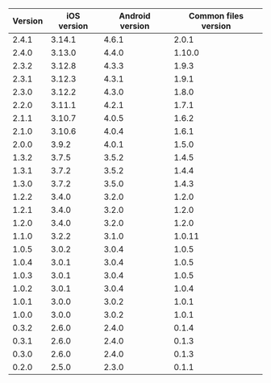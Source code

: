 | Version | iOS version | Android version | Common files version |
| ------- | ----------- | --------------- | -------------------- |
| 2.4.1   | 3.14.1      | 4.6.1           | 2.0.1                |
| 2.4.0   | 3.13.0      | 4.4.0           | 1.10.0               |
| 2.3.2   | 3.12.8      | 4.3.3           | 1.9.3                |
| 2.3.1   | 3.12.3      | 4.3.1           | 1.9.1                |
| 2.3.0   | 3.12.2      | 4.3.0           | 1.8.0                |
| 2.2.0   | 3.11.1      | 4.2.1           | 1.7.1                |
| 2.1.1   | 3.10.7      | 4.0.5           | 1.6.2                |
| 2.1.0   | 3.10.6      | 4.0.4           | 1.6.1                |
| 2.0.0   | 3.9.2       | 4.0.1           | 1.5.0                |
| 1.3.2   | 3.7.5       | 3.5.2           | 1.4.5                |
| 1.3.1   | 3.7.2       | 3.5.2           | 1.4.4                |
| 1.3.0   | 3.7.2       | 3.5.0           | 1.4.3                |
| 1.2.2   | 3.4.0       | 3.2.0           | 1.2.0                |
| 1.2.1   | 3.4.0       | 3.2.0           | 1.2.0                |
| 1.2.0   | 3.4.0       | 3.2.0           | 1.2.0                |
| 1.1.0   | 3.2.2       | 3.1.0           | 1.0.11               |
| 1.0.5   | 3.0.2       | 3.0.4           | 1.0.5                |
| 1.0.4   | 3.0.1       | 3.0.4           | 1.0.5                |
| 1.0.3   | 3.0.1       | 3.0.4           | 1.0.5                |
| 1.0.2   | 3.0.1       | 3.0.4           | 1.0.4                |
| 1.0.1   | 3.0.0       | 3.0.2           | 1.0.1                |
| 1.0.0   | 3.0.0       | 3.0.2           | 1.0.1                |
| 0.3.2   | 2.6.0       | 2.4.0           | 0.1.4                |
| 0.3.1   | 2.6.0       | 2.4.0           | 0.1.3                |
| 0.3.0   | 2.6.0       | 2.4.0           | 0.1.3                |
| 0.2.0   | 2.5.0       | 2.3.0           | 0.1.1                |
